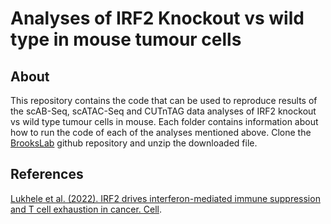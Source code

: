 # Analyses of IRF2 Knockout vs wild type in mouse tumour cells  


## About
This repository contains the code that can be used to reproduce results of the scAB-Seq, scATAC-Seq and CUTnTAG data analyses of IRF2 knockout vs wild type tumour cells in mouse.
Each folder contains information about how to run the code of each of the analyses mentioned above. Clone the [BrooksLab](https://github.com/diala-ar/BrooksLab) github repository and unzip the downloaded file.

## References
[Lukhele et al. (2022). IRF2 drives interferon-mediated immune suppression and T cell exhaustion in cancer. Cell]().
